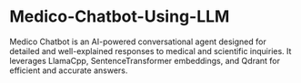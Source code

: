 # Medico-Chatbot-Using-LLM
Medico Chatbot is an AI-powered conversational agent designed for detailed and well-explained responses to medical and scientific inquiries. It leverages LlamaCpp, SentenceTransformer embeddings, and Qdrant for efficient and accurate answers.
